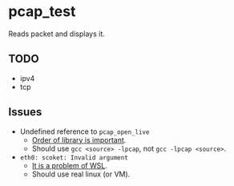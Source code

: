 # pcap_test

Reads packet and displays it.

## TODO

+ ipv4
+ tcp

## Issues

+ Undefined reference to `pcap_open_live`
	+ [Order of library is important](https://stackoverflow.com/questions/45135/why-does-the-order-in-which-libraries-are-linked-sometimes-cause-errors-in-gcc).
	+ Should use `gcc <source> -lpcap`, not `gcc -lpcap <source>`.
+ `eth0: scoket: Invalid argument`
	+ [It is a problem of WSL](https://github.com/Microsoft/BashOnWindows/issues/69#issuecomment-208574945).
	+ Should use real linux (or VM).
